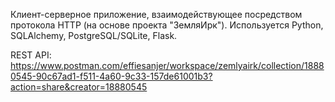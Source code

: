 Клиент-серверное приложение, взаимодействующее посредством протокола HTTP (на основе проекта "ЗемляИрк").
Используется Python, SQLAlchemy, PostgreSQL/SQLite, Flask.

REST API: https://www.postman.com/effiesanjer/workspace/zemlyairk/collection/18880545-90c67ad1-f511-4a60-9c33-157de61001b3?action=share&creator=18880545
